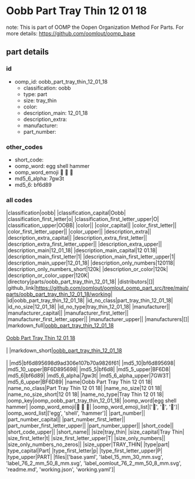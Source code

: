 # Oobb Part Tray Thin 12 01 18  

note: This is part of OOMP the Oopen Organization Method For Parts. For more details: https://github.com/oomlout/oomp_base

##  part details





### id
* oomp_id: oobb_part_tray_thin_12_01_18
  * classification: oobb
  * type: part
  * size: tray_thin
  * color: 
  * description_main: 12_01_18
  * description_extra: 
  * manufacturer: 
  * part_number: 

### other_codes
* short_code: 
* oomp_word: egg shell hammer
* oomp_word_emoji :egg: :shell: :hammer:
* md5_6_alpha: 7gw3t
* md5_6: bf6d89

### all codes 
|classification|oobb|
|classification_capital|Oobb|
|classification_first_letter|o|
|classification_first_letter_upper|O|
|classification_upper|OOBB|
|color||
|color_capital||
|color_first_letter||
|color_first_letter_upper||
|color_upper||
|description_extra||
|description_extra_capital||
|description_extra_first_letter||
|description_extra_first_letter_upper||
|description_extra_upper||
|description_main|12_01_18|
|description_main_capital|12 01.18|
|description_main_first_letter|1|
|description_main_first_letter_upper|1|
|description_main_upper|12_01_18|
|description_only_numbers|120118|
|description_only_numbers_short|120k|
|description_or_color|120k|
|description_or_color_upper|120K|
|directory|parts/oobb_part_tray_thin_12_01_18|
|distributors|[]|
|github_link|https://github.com/oomlout/oomlout_oomp_part_src/tree/main/parts/oobb_part_tray_thin_12_01_18/working|
|id|oobb_part_tray_thin_12_01_18|
|id_no_class|part_tray_thin_12_01_18|
|id_no_size|12_01_18|
|id_no_type|tray_thin_12_01_18|
|manufacturer||
|manufacturer_capital||
|manufacturer_first_letter||
|manufacturer_first_letter_upper||
|manufacturer_upper||
|manufacturers|[]|
|markdown_full|[oobb_part_tray_thin_12_01_18](https://github.com/oomlout/oomlout_oomp_part_src/tree/main/parts/oobb_part_tray_thin_12_01_18/working)<br>[](https://github.com/oomlout/oomlout_oomp_part_src/tree/main/parts/oobb_part_tray_thin_12_01_18/working)<br>[Oobb Part Tray Thin 12 01 18](https://github.com/oomlout/oomlout_oomp_part_src/tree/main/parts/oobb_part_tray_thin_12_01_18/working)<br><br>|
|markdown_short|[oobb_part_tray_thin_12_01_18](https://github.com/oomlout/oomlout_oomp_part_src/tree/main/parts/oobb_part_tray_thin_12_01_18/working)<br><br>|
|md5|bf6d895698d9ad306e107b70a9826f61|
|md5_10|bf6d895698|
|md5_10_upper|BF6D895698|
|md5_5|bf6d8|
|md5_5_upper|BF6D8|
|md5_6|bf6d89|
|md5_6_alpha|7gw3t|
|md5_6_alpha_upper|7GW3T|
|md5_6_upper|BF6D89|
|name|Oobb Part Tray Thin 12 01 18|
|name_no_class|Part Tray Thin 12 01 18|
|name_no_size|12 01 18|
|name_no_size_short|12 01 18|
|name_no_type|Tray Thin 12 01 18|
|oomp_key|oomp_oobb_part_tray_thin_12_01_18|
|oomp_word|egg shell hammer|
|oomp_word_emoji|:egg: :shell: :hammer:|
|oomp_word_emoji_list|[':egg:', ':shell:', ':hammer:']|
|oomp_word_list|['egg', 'shell', 'hammer']|
|part_number||
|part_number_capital||
|part_number_first_letter||
|part_number_first_letter_upper||
|part_number_upper||
|short_code||
|short_code_upper||
|short_name||
|size|tray_thin|
|size_capital|Tray Thin|
|size_first_letter|t|
|size_first_letter_upper|T|
|size_only_numbers||
|size_only_numbers_no_zeros||
|size_upper|TRAY_THIN|
|type|part|
|type_capital|Part|
|type_first_letter|p|
|type_first_letter_upper|P|
|type_upper|PART|
|files|['base.yaml', 'label_15_mm_30_mm.svg', 'label_76_2_mm_50_8_mm.svg', 'label_oomlout_76_2_mm_50_8_mm.svg', 'readme.md', 'working.json', 'working.yaml']|
